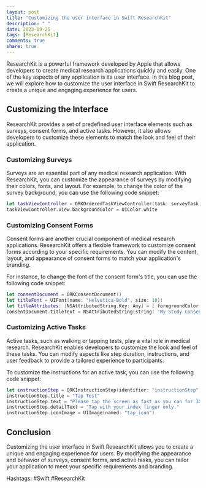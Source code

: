 ```yaml
---
layout: post
title: "Customizing the user interface in Swift ResearchKit"
description: " "
date: 2023-09-25
tags: [ResearchKit]
comments: true
share: true
---
```


ResearchKit is a powerful framework developed by Apple that allows developers to create medical research applications quickly and easily. One of the key aspects of any application is its user interface. In this blog post, we will explore how to customize the user interface in Swift ResearchKit to create a unique and engaging experience for users.

## Customizing the Interface

ResearchKit provides a set of predefined user interface elements such as surveys, consent forms, and active tasks. However, it also allows developers to customize these elements to match the look and feel of their application.

### Customizing Surveys

Surveys are an essential part of any medical research application. With ResearchKit, you can customize the appearance of surveys by modifying their colors, fonts, and layout. For example, to change the color of the survey background, you can use the following code snippet:

```swift
let taskViewController = ORKOrderedTaskViewController(task: surveyTask, taskRun: nil)
taskViewController.view.backgroundColor = UIColor.white
```

### Customizing Consent Forms

Consent forms are another crucial component of medical research applications. ResearchKit offers a flexible framework to customize consent forms according to your specific requirements. You can modify the content, layout, and appearance of consent forms to match your application's branding.

For instance, to change the font of the consent form's title, you can use the following code snippet:

```swift
let consentDocument = ORKConsentDocument()
let titleFont = UIFont(name: "Helvetica-Bold", size: 18)!
let titleAttributes: [NSAttributedString.Key: Any] = [.foregroundColor: UIColor.black, .font: titleFont]
consentDocument.titleText = NSAttributedString(string: "My Study Consent Form", attributes: titleAttributes)
```

### Customizing Active Tasks

Active tasks, such as walking or tapping tests, play a vital role in medical research. ResearchKit enables developers to customize the look and feel of these tasks. You can modify aspects like step duration, instructions, and user feedback to provide a tailored experience to participants.

To customize the instructions for an active task, you can use the following code snippet:

```swift
let instructionStep = ORKInstructionStep(identifier: "instructionStep")
instructionStep.title = "Tap Test"
instructionStep.text = "Please tap the screen as fast as you can for 30 seconds."
instructionStep.detailText = "Tap with your index finger only."
instructionStep.iconImage = UIImage(named: "tap_icon")
```

## Conclusion

Customizing the user interface in Swift ResearchKit allows you to create a unique and engaging experience for users. By modifying the appearance and behavior of surveys, consent forms, and active tasks, you can tailor your application to meet your specific requirements and branding.

Hashtags: #Swift #ResearchKit